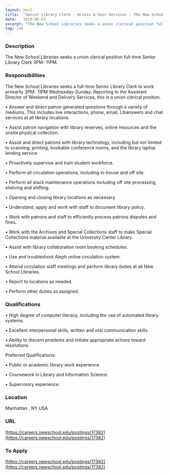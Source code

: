 ```yaml
---
layout: post
title:  "Senior Library Clerk - Access & User Services - The New School"
date:   2019-06-07
excerpt: "The New School Libraries seeks a union clerical position full-time Senior Library Clerk 3PM- 11PM."
tag: job
---
```


### Description   

The New School Libraries seeks a union clerical position full-time Senior Library Clerk 3PM- 11PM.


### Responsibilities   

The New School Libraries seeks a full-time Senior Library Clerk to work primarily 3PM- 11PM Wednesday-Sunday. Reporting to the Assistant Director of Weekend and Delivery Services, this is a union clerical position.


• Answer and direct patron generated questions through a variety of mediums. This includes live interactions, phone, email, Libanswers and chat services at all library locations. 

• Assist patron navigation with library reserves, online resources and the onsite physical collection. 

• Assist and direct patrons with library technology, including but not limited to scanning, printing, bookable conference rooms, and the library laptop lending service.

• Proactively supervise and train student workforce. 

• Perform all circulation operations, including in-house and off site. 

• Perform all stack maintenance operations including off site processing, shelving and shifting.

• Opening and closing library locations as necessary.

• Understand, apply and work with staff to document library policy. 

• Work with patrons and staff to efficiently process patrons disputes and fines. 

• Work with the Archives and Special Collections staff to make Special Collections material available at the University Center Library.

• Assist with library collaboration room booking schedules.

• Use and troubleshoot Aleph online circulation system. 

• Attend circulation staff meetings and perform library duties at all New School Libraries.

• Report to locations as needed.

• Perform other duties as assigned.


### Qualifications   


•  High degree of computer literacy, including the use of automated library 
  systems. 

•  Excellent interpersonal skills, written and oral communication skills. 

•  Ability to discern problems and initiate appropriate actions toward resolutions.

Preferred Qualifications:


•  Public or academic library work experience. 

•  Coursework in Library and Information Science.

•  Supervisory experience.




### Location   

Manhattan , NY USA


### URL   

[https://careers.newschool.edu/postings/17382](https://careers.newschool.edu/postings/17382)

### To Apply   

[https://careers.newschool.edu/postings/17382](https://careers.newschool.edu/postings/17382)





